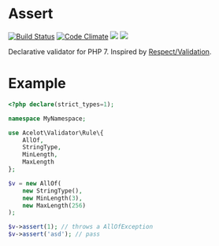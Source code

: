 # Assert

[![Build Status](https://travis-ci.org/acelot/validator.svg?branch=master)](https://travis-ci.org/acelot/validator)
[![Code Climate](https://img.shields.io/codeclimate/coverage/acelot/validator.svg)](https://codeclimate.com/github/acelot/validator)
![](https://img.shields.io/badge/dependencies-zero-blue.svg)
![](https://img.shields.io/badge/license-MIT-green.svg)

Declarative validator for PHP 7. Inspired by [Respect/Validation](https://github.com/Respect/Validation).

# Example

```php
<?php declare(strict_types=1);

namespace MyNamespace;

use Acelot\Validator\Rule\{
    AllOf,
    StringType,
    MinLength,
    MaxLength
};

$v = new AllOf(
    new StringType(),
    new MinLength(3),
    new MaxLength(256)
);

$v->assert(1); // throws a AllOfException
$v->assert('asd'); // pass
```
